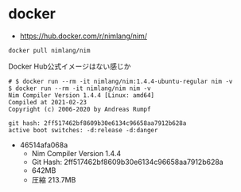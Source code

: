 # docker

- https://hub.docker.com/r/nimlang/nim/

```shell
docker pull nimlang/nim
```

Docker Hub公式イメージはない感じか

```shell
# $ docker run --rm -it nimlang/nim:1.4.4-ubuntu-regular nim -v
$ docker run --rm -it nimlang/nim nim -v
Nim Compiler Version 1.4.4 [Linux: amd64]
Compiled at 2021-02-23
Copyright (c) 2006-2020 by Andreas Rumpf

git hash: 2ff517462bf8609b30e6134c96658aa7912b628a
active boot switches: -d:release -d:danger
```

- 46514afa068a
  - Nim Compiler Version 1.4.4
  - Git Hash: 2ff517462bf8609b30e6134c96658aa7912b628a
  - 642MB
  - 圧縮 213.7MB
